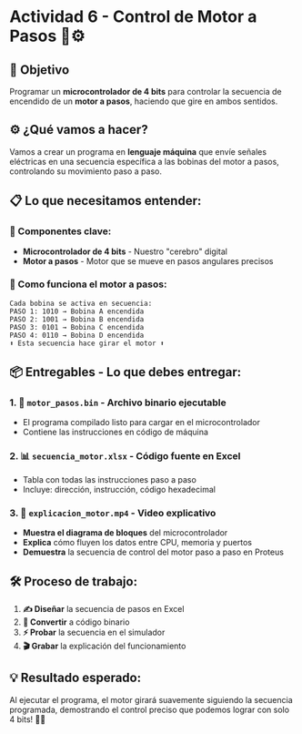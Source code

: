# Actividad 6 - Control de Motor a Pasos 🔌⚙️

## 🎯 Objetivo
Programar un **microcontrolador de 4 bits** para controlar la secuencia de encendido de un **motor a pasos**, haciendo que gire en ambos sentidos.

## ⚙️ ¿Qué vamos a hacer?
Vamos a crear un programa en **lenguaje máquina** que envíe señales eléctricas en una secuencia específica a las bobinas del motor a pasos, controlando su movimiento paso a paso.

## 📋 Lo que necesitamos entender:

### 🔧 Componentes clave:
- **Microcontrolador de 4 bits** - Nuestro "cerebro" digital
- **Motor a pasos** - Motor que se mueve en pasos angulares precisos

### 🔄 Como funciona el motor a pasos:
```
Cada bobina se activa en secuencia:
PASO 1: 1010 → Bobina A encendida
PASO 2: 1001 → Bobina B encendida  
PASO 3: 0101 → Bobina C encendida
PASO 4: 0110 → Bobina D encendida
⬆️ Esta secuencia hace girar el motor ⬆️
```

## 📦 Entregables - Lo que debes entregar:

### 1. 📁 `motor_pasos.bin` - **Archivo binario ejecutable**
   - El programa compilado listo para cargar en el microcontrolador
   - Contiene las instrucciones en código de máquina

### 2. 📊 `secuencia_motor.xlsx` - **Código fuente en Excel**
   - Tabla con todas las instrucciones paso a paso
   - Incluye: dirección, instrucción, código hexadecimal

### 3. 🎥 `explicacion_motor.mp4` - **Video explicativo**
   - **Muestra el diagrama de bloques** del microcontrolador
   - **Explica** cómo fluyen los datos entre CPU, memoria y puertos
   - **Demuestra** la secuencia de control del motor paso a paso en Proteus

## 🛠️ Proceso de trabajo:
1. **✍️ Diseñar** la secuencia de pasos en Excel
2. **🔢 Convertir** a código binario
3. **⚡ Probar** la secuencia en el simulador
4. **🎬 Grabar** la explicación del funcionamiento

## 💡 Resultado esperado:
Al ejecutar el programa, el motor girará suavemente siguiendo la secuencia programada, demostrando el control preciso que podemos lograr con solo 4 bits! 🎯✨
